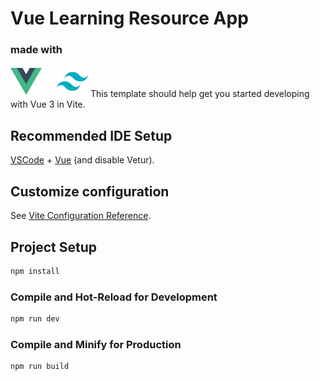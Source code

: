 # Vue Learning Resource App

### made with
<img src="src/assets/imgs/logo-vue.png" width="50" style="margin-right: 20px; display: inline">
<img src="src/assets/imgs/logo-tailwind.png" width="50">
This template should help get you started developing with Vue 3 in Vite.

## Recommended IDE Setup

[VSCode](https://code.visualstudio.com/) + [Vue](https://marketplace.visualstudio.com/items?itemName=Vue.volar) (and disable Vetur).

## Customize configuration

See [Vite Configuration Reference](https://vite.dev/config/).

## Project Setup

```sh
npm install
```

### Compile and Hot-Reload for Development

```sh
npm run dev
```

### Compile and Minify for Production

```sh
npm run build
```
